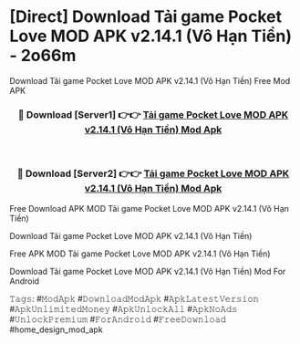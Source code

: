 # [Direct] Download Tải game Pocket Love MOD APK v2.14.1 (Vô Hạn Tiền) - 2o66m
Download Tải game Pocket Love MOD APK v2.14.1 (Vô Hạn Tiền) Free Mod APK

<div align="center">
<h3>🔴 Download [Server1] 👉👉 <a href="https://apk-comot.site?title=Tải_game_Pocket_Love_MOD_APK_v2.14.1_(Vô_Hạn_Tiền)">Tải game Pocket Love MOD APK v2.14.1 (Vô Hạn Tiền) Mod Apk</a></h3><br>

<h3>🔴 Download [Server2] 👉👉 <a href="https://apk-comot.site?title=Tải_game_Pocket_Love_MOD_APK_v2.14.1_(Vô_Hạn_Tiền)">Tải game Pocket Love MOD APK v2.14.1 (Vô Hạn Tiền) Mod Apk</a></h3>
</div>


Free Download APK MOD Tải game Pocket Love MOD APK v2.14.1 (Vô Hạn Tiền)

Download Tải game Pocket Love MOD APK v2.14.1 (Vô Hạn Tiền) 

Free APK MOD Tải game Pocket Love MOD APK v2.14.1 (Vô Hạn Tiền) 

Download Tải game Pocket Love MOD APK v2.14.1 (Vô Hạn Tiền) Mod For Android

𝚃𝚊𝚐𝚜: #𝙼𝚘𝚍𝙰𝚙𝚔 #𝙳𝚘𝚠𝚗𝚕𝚘𝚊𝚍𝙼𝚘𝚍𝙰𝚙𝚔 #𝙰𝚙𝚔𝙻𝚊𝚝𝚎𝚜𝚝𝚅𝚎𝚛𝚜𝚒𝚘𝚗 #𝙰𝚙𝚔𝚄𝚗𝚕𝚒𝚖𝚒𝚝𝚎𝚍𝙼𝚘𝚗𝚎𝚢 #𝙰𝚙𝚔𝚄𝚗𝚕𝚘𝚌𝚔𝙰𝚕𝚕 #𝙰𝚙𝚔𝙽𝚘𝙰𝚍𝚜 #𝚄𝚗𝚕𝚘𝚌𝚔𝙿𝚛𝚎𝚖𝚒𝚞𝚖 #𝙵𝚘𝚛𝙰𝚗𝚍𝚛𝚘𝚒𝚍 #𝙵𝚛𝚎𝚎𝙳𝚘𝚠𝚗𝚕𝚘𝚊𝚍 #home_design_mod_apk